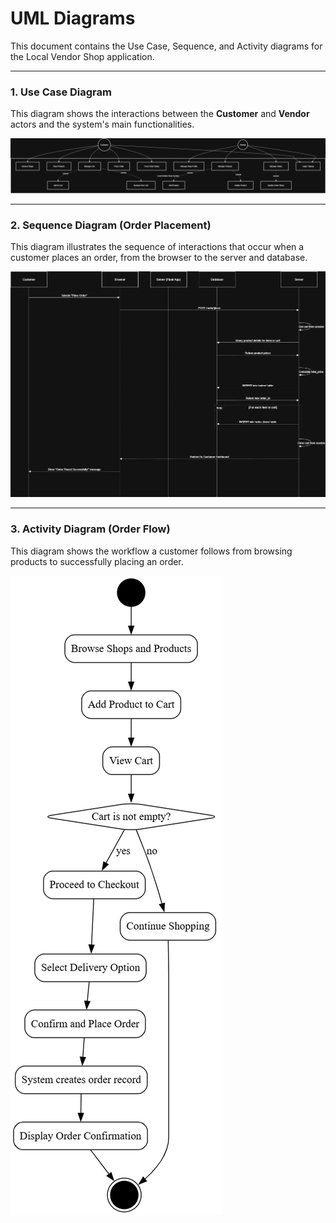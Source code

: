# UML Diagrams

This document contains the Use Case, Sequence, and Activity diagrams for the Local Vendor Shop application.

---
### **1. Use Case Diagram**

This diagram shows the interactions between the **Customer** and **Vendor** actors and the system's main functionalities.

![Use Case Diagram](UseCase.png)

---
### **2. Sequence Diagram (Order Placement)**

This diagram illustrates the sequence of interactions that occur when a customer places an order, from the browser to the server and database.

![Sequence Diagram](Sequence.png)

---
### **3. Activity Diagram (Order Flow)**

This diagram shows the workflow a customer follows from browsing products to successfully placing an order.

![Activity Diagram](Activity.png)